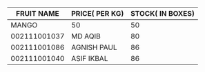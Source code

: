| FRUIT NAME | PRICE( PER KG) | STOCK( IN BOXES) |
|---|---|---|
| MANGO | 50 | 50 | 
| 002111001037 | MD AQIB | 80 | 
| 002111001086 | AGNISH PAUL | 86 | 
002111001040 | ASIF IKBAL | 86 | 

